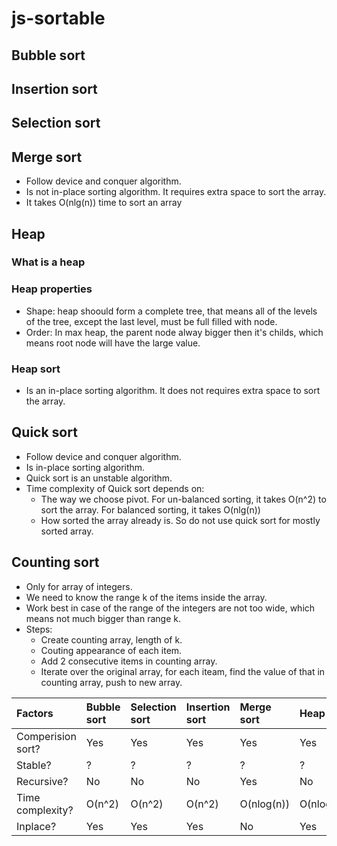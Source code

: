 # js-sortable

## Bubble sort

## Insertion sort

## Selection sort

## Merge sort
- Follow device and conquer algorithm.
- Is not in-place sorting algorithm. It requires extra space to sort the array.
- It takes O(nlg(n)) time to sort an array

## Heap
### What is a heap
### Heap properties
- Shape: heap shoould form a complete tree, that means all of the levels of the tree, except the last level, must be full filled with node.
- Order: In max heap, the parent node alway bigger then it's childs, which means root node will have the large value.
### Heap sort
- Is an in-place sorting algorithm. It does not requires extra space to sort the array.

## Quick sort
- Follow device and conquer algorithm.
- Is in-place sorting algorithm.
- Quick sort is an unstable algorithm.
- Time complexity of Quick sort depends on:
  - The way we choose pivot. For un-balanced sorting, it takes O(n^2) to sort the array. For balanced sorting, it takes O(nlg(n))
  - How sorted the array already is. So do not use quick sort for mostly sorted array.

## Counting sort
- Only for array of integers.
- We need to know the range k of the items inside the array.
- Work best in case of the range of the integers are not too wide, which means not much bigger than range k.
- Steps:
  - Create counting array, length of k.
  - Couting appearance of each item.
  - Add 2 consecutive items in counting array.
  - Iterate over the original array, for each iteam, find the value of that in counting array, push to new array.

| Factors | Bubble sort | Selection sort | Insertion sort | Merge sort | Heap sort | Quick sort | Counting sort | 
| :---    | :---        | :---           | :---           | :---       | :---      | :---       | :---        |
| Comperision sort?   | Yes | Yes | Yes | Yes | Yes | Yes | Yes |
| Stable?   | ? | ? | ? | ? | ? | ? | ? |
| Recursive?   | No | No | No | Yes | No | Yes | No |
| Time complexity?   | O(n^2) | O(n^2) | O(n^2) | O(nlog(n)) | O(nlog(n)) | O(nlog(n)) | O(n +k) |
| Inplace?   | Yes | Yes | Yes | No | Yes | No | Yes |